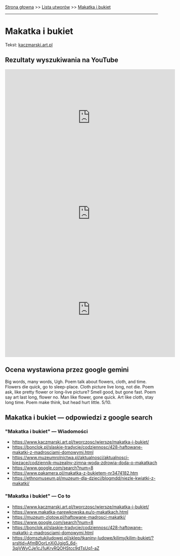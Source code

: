 [Strona głowna](../index.md) >> [Lista utworów](../list.md) >> [Makatka i bukiet](272.md)

---

# Makatka i bukiet

Tekst: [kaczmarski.art.pl](https://www.kaczmarski.art.pl/tworczosc/wiersze/makatka-i-bukiet/)

## Rezultaty wyszukiwania na YouTube

<iframe width="560" height="315" src="https://www.youtube.com/embed/3EJBCao3U-k?si=IdontcarewhotheIRSsendsImnotpayingtaxes" title="YouTube video player" frameborder="0" allow="accelerometer; autoplay; clipboard-write; encrypted-media; gyroscope; picture-in-picture; web-share" referrerpolicy="strict-origin-when-cross-origin" allowfullscreen></iframe>

<iframe width="560" height="315" src="https://www.youtube.com/embed/MylAvQwpQXE?si=IdontcarewhotheIRSsendsImnotpayingtaxes" title="YouTube video player" frameborder="0" allow="accelerometer; autoplay; clipboard-write; encrypted-media; gyroscope; picture-in-picture; web-share" referrerpolicy="strict-origin-when-cross-origin" allowfullscreen></iframe>

<iframe width="560" height="315" src="https://www.youtube.com/embed/uER65qT6QrQ?si=IdontcarewhotheIRSsendsImnotpayingtaxes" title="YouTube video player" frameborder="0" allow="accelerometer; autoplay; clipboard-write; encrypted-media; gyroscope; picture-in-picture; web-share" referrerpolicy="strict-origin-when-cross-origin" allowfullscreen></iframe>

## Ocena wystawiona przez google gemini

Big words, many words, Ugh. Poem talk about flowers, cloth, and time. Flowers die quick, go to sleep-place. Cloth picture live long, not die. Poem ask, like pretty flower or long-live picture? Smell good, but gone fast. Poem say art last long, flower no. Man like flower, gone quick. Art like cloth, stay long time. Poem make think, but head hurt little. 5/10.


## Makatka i bukiet — odpowiedzi z google search

### "Makatka i bukiet" — Wiadomości

 - <https://www.kaczmarski.art.pl/tworczosc/wiersze/makatka-i-bukiet/>
 - <https://bonclok.pl/slaskie-tradycje/codziennosc/428-haftowane-makatki-z-madrosciami-domowymi.html>
 - <https://www.muzeumrolnictwa.pl/aktualnosci/aktualnosci-biezace/codziennik-muzealny-zimna-woda-zdrowia-doda-o-makatkach>
 - <https://www.google.com/search?num=8>
 - <https://www.pakamera.pl/makatka-z-bukietem-nr3474182.htm>
 - <https://ethnomuseum.pl/muzeum-dla-dzieci/blogmdd/niezle-kwiatki-z-makatki/>

### "Makatka i bukiet" — Co to

 - <https://www.kaczmarski.art.pl/tworczosc/wiersze/makatka-i-bukiet/>
 - <https://www.makatka-narewkowska.eu/o-makatkach.html>
 - <https://muzeum-zlotow.pl/haftowane-madrosci-makatki/>
 - <https://www.google.com/search?num=8>
 - <https://bonclok.pl/slaskie-tradycje/codziennosc/428-haftowane-makatki-z-madrosciami-domowymi.html>
 - <https://domsztukiludowej.pl/sklep/tkaniny-ludowe/kilimy/kilim-bukiet/?srsltid=AfmBOorLnXi0JgjgS_6d-3qjVWyCJe1cJ1uKrvRQOHStcc9dTsUq1-aZ>

